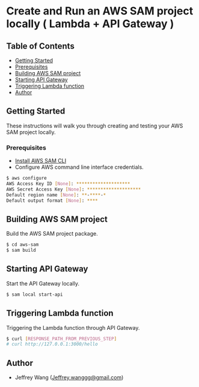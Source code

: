 # Create and Run an AWS SAM project locally ( Lambda + API Gateway )

## Table of Contents

- [Getting Started](#getting_started)
- [Prerequisites](#prerequisites)
- [Building AWS SAM project](#build)
- [Starting API Gateway](#start)
- [Triggering Lambda function](#trigger)
- [Author](#author)

## Getting Started <a name = "getting_started"></a>

These instructions will walk you through creating and testing your AWS SAM project locally.

### Prerequisites <a name = "prerequisites"></a>

* [Install AWS SAM CLI](https://docs.aws.amazon.com/serverless-application-model/latest/developerguide/serverless-sam-cli-install-linux.html)
* Configure AWS command line interface credentials.

```sh
$ aws configure
AWS Access Key ID [None]: ********************
AWS Secret Access Key [None]: ********************
Default region name [None]: **-****-*
Default output format [None]: ****
```

## Building AWS SAM project <a name = "build"></a>

Build the AWS SAM project package.

```sh
$ cd aws-sam
$ sam build
```

## Starting API Gateway <a name = "start"></a>

Start the API Gateway locally.

```sh
$ sam local start-api
```

## Triggering Lambda function <a name = "trigger"></a>

Triggering the Lambda function through API Gateway.

```sh
$ curl [RESPONSE_PATH_FROM_PREVIOUS_STEP]
# curl http://127.0.0.1:3000/hello
```

## Author <a name = "author"></a>

- Jeffrey Wang (Jeffrey.wanggg@gmail.com)
